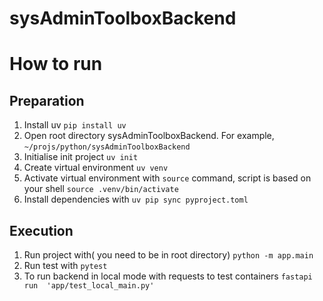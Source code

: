 # sysAdminToolboxBackend
# How to run
## Preparation
1. Install uv 
`pip install uv`
2. Open root directory sysAdminToolboxBackend. For example, `~/projs/python/sysAdminToolboxBackend`
3. Initialise init project
`uv init`
4. Create virtual environment
`uv venv`
5. Activate virtual environment with `source` command, script is based on your shell
`source .venv/bin/activate`
6. Install dependencies with
`uv pip sync pyproject.toml`

## Execution
1. Run project with( you need to be in root directory)
`python -m app.main`
2. Run test with 
`pytest`
3. To run backend in local mode with requests to test containers
`fastapi run  'app/test_local_main.py'`

